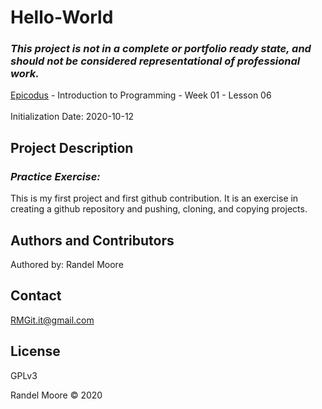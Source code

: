 # Hello-World
### _This project is not in a complete or portfolio ready state, and should not be considered representational of professional work._<br>
[Epicodus](https://www.epicodus.com/) - Introduction to Programming - Week 01 - Lesson 06<br><br>
Initialization Date: 2020-10-12

## Project Description
### _Practice Exercise:_<br>
This is my first project and first github contribution.  It is an exercise in creating a github repository and pushing, cloning, and copying projects.

## Authors and Contributors
Authored by: Randel Moore

## Contact
RMGit.it@gmail.com

## License

GPLv3

Randel Moore © 2020
